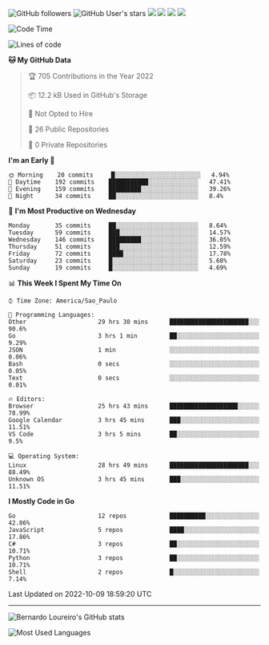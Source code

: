 ![GitHub followers](https://img.shields.io/github/followers/bernardolm?style=for-the-badge&label=GitHub%20followers) ![GitHub User's stars](https://img.shields.io/github/stars/bernardolm?style=for-the-badge&label=GitHub%20User's%20stars) [![](https://img.shields.io/static/v1?logo=linkedin&label=LinkedIn&message=bernardolm&color=0A66C2&style=for-the-badge)](https://www.linkedin.com/in/bernardolm) [![](https://img.shields.io/static/v1?logo=lastdotfm&label=last.fm&message=bernardolm&color=D51007&style=for-the-badge)](https://www.last.fm/user/bernardolm) [![](https://img.shields.io/static/v1?logo=spotify&label=spotify&message=bernardolou&color=1ED760&style=for-the-badge)](https://open.spotify.com/user/bernardolou) [![](https://img.shields.io/static/v1?logo=awesomelists&label=My%20awesome%20stars&message=⭐⭐⭐&color=FC60A8&style=for-the-badge)](https://github.com/bernardolm/awesome-stars)

<!--START_SECTION:waka-->
![Code Time](http://img.shields.io/badge/Code%20Time-1%2C783%20hrs%207%20mins-blue)

![Lines of code](https://img.shields.io/badge/From%20Hello%20World%20I%27ve%20Written--15%20Thousand%20lines%20of%20code-blue)

**🐱 My GitHub Data** 

> 🏆 705 Contributions in the Year 2022
 > 
> 📦 12.2 kB Used in GitHub's Storage 
 > 
> 🚫 Not Opted to Hire
 > 
> 📜 26 Public Repositories 
 > 
> 🔑 0 Private Repositories  
 > 
**I'm an Early 🐤** 

```text
🌞 Morning    20 commits     █░░░░░░░░░░░░░░░░░░░░░░░░   4.94% 
🌆 Daytime    192 commits    ███████████░░░░░░░░░░░░░░   47.41% 
🌃 Evening    159 commits    █████████░░░░░░░░░░░░░░░░   39.26% 
🌙 Night      34 commits     ██░░░░░░░░░░░░░░░░░░░░░░░   8.4%

```
📅 **I'm Most Productive on Wednesday** 

```text
Monday       35 commits     ██░░░░░░░░░░░░░░░░░░░░░░░   8.64% 
Tuesday      59 commits     ███░░░░░░░░░░░░░░░░░░░░░░   14.57% 
Wednesday    146 commits    █████████░░░░░░░░░░░░░░░░   36.05% 
Thursday     51 commits     ███░░░░░░░░░░░░░░░░░░░░░░   12.59% 
Friday       72 commits     ████░░░░░░░░░░░░░░░░░░░░░   17.78% 
Saturday     23 commits     █░░░░░░░░░░░░░░░░░░░░░░░░   5.68% 
Sunday       19 commits     █░░░░░░░░░░░░░░░░░░░░░░░░   4.69%

```


📊 **This Week I Spent My Time On** 

```text
⌚︎ Time Zone: America/Sao_Paulo

💬 Programming Languages: 
Other                    29 hrs 30 mins      ██████████████████████░░░   90.6% 
Go                       3 hrs 1 min         ██░░░░░░░░░░░░░░░░░░░░░░░   9.29% 
JSON                     1 min               ░░░░░░░░░░░░░░░░░░░░░░░░░   0.06% 
Bash                     0 secs              ░░░░░░░░░░░░░░░░░░░░░░░░░   0.05% 
Text                     0 secs              ░░░░░░░░░░░░░░░░░░░░░░░░░   0.01%

🔥 Editors: 
Browser                  25 hrs 43 mins      ███████████████████░░░░░░   78.99% 
Google Calendar          3 hrs 45 mins       ███░░░░░░░░░░░░░░░░░░░░░░   11.51% 
VS Code                  3 hrs 5 mins        ██░░░░░░░░░░░░░░░░░░░░░░░   9.5%

💻 Operating System: 
Linux                    28 hrs 49 mins      ██████████████████████░░░   88.49% 
Unknown OS               3 hrs 45 mins       ███░░░░░░░░░░░░░░░░░░░░░░   11.51%

```

**I Mostly Code in Go** 

```text
Go                       12 repos            ██████████░░░░░░░░░░░░░░░   42.86% 
JavaScript               5 repos             ████░░░░░░░░░░░░░░░░░░░░░   17.86% 
C#                       3 repos             ██░░░░░░░░░░░░░░░░░░░░░░░   10.71% 
Python                   3 repos             ██░░░░░░░░░░░░░░░░░░░░░░░   10.71% 
Shell                    2 repos             █░░░░░░░░░░░░░░░░░░░░░░░░   7.14%

```



 Last Updated on 2022-10-09 18:59:20 UTC
<!--END_SECTION:waka-->

---

![Bernardo Loureiro's GitHub stats](https://github-readme-stats.vercel.app/api?username=bernardolm&count_private=true&show_icons=true&theme=nightowl&include_all_commits=true)

![Most Used Languages](https://github-readme-stats.vercel.app/api/top-langs/?username=bernardolm&theme=nightowl&langs_count=99)
